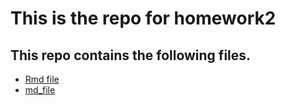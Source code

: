 # This is the repo for homework2
## This repo contains the following files.
* [Rmd file](https://github.com/STAT545-UBC-students/hw02-RyanGao67/blob/master/hw02_gapminder.rmd)
* [md_file](https://github.com/STAT545-UBC-students/hw02-RyanGao67/blob/master/hw02_gapminder.md)
